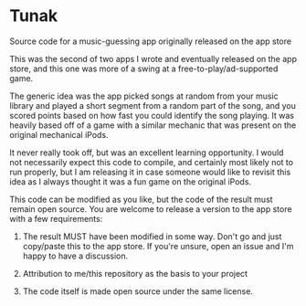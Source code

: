 # Tunak
 Source code for a music-guessing app originally released on the app store

This was the second of two apps I wrote and eventually released on the app store, and this one was more of a swing at a free-to-play/ad-supported game.

The generic idea was the app picked songs at random from your music library and played a short segment from a random part of the song, and you scored points based on how fast you could identify the song playing. It was heavily based off of a game with a similar mechanic that was present on the original mechanical iPods.

It never really took off, but was an excellent learning opportunity. I would not necessarily expect this code to compile, and certainly most likely not to run properly, but I am releasing it in case someone would like to revisit this idea as I always thought it was a fun game on the original iPods.

This code can be modified as you like, but the code of the result must remain open source. You are welcome to release a version to the app store with a few requirements:

1) The result MUST have been modified in some way. Don't go and just copy/paste this to the app store. If you're unsure, open an issue and I'm happy to have a discussion.

2) Attribution to me/this repository as the basis to your project

3) The code itself is made open source under the same license.
